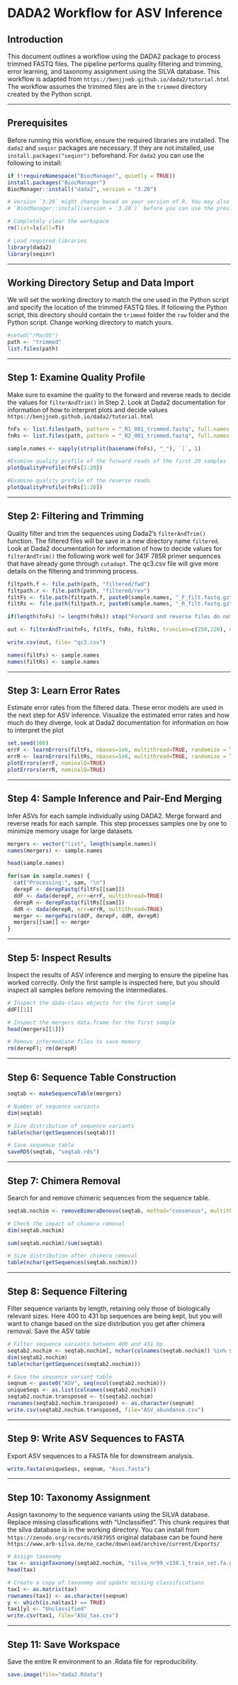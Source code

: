 DADA2 Workflow for ASV Inference
================

## Introduction

This document outlines a workflow using the DADA2 package to process
trimmed FASTQ files. The pipeline performs quality filtering and
trimming, error learning, and taxonomy assignment using the SILVA
database. This workflow is adapted from
`https://benjjneb.github.io/dada2/tutorial.html` The workflow assumes
the trimmed files are in the `trimmed` directory created by the Python
script.

------------------------------------------------------------------------

## Prerequisites

Before running this workflow, ensure the required libraries are
installed. The `dada2` and `seqinr` packages are necessary. If they are
not installed, use `install.packages("seqinr")` beforehand. For `dada2`
you can use the following to install:
``` r
if (!requireNamespace("BiocManager", quietly = TRUE)) 
install.packages("BiocManager") 
BiocManager::install("dada2", version = "3.20")

# Version `3.20` might change based on your version of R. You may also need to update your packages using
# `BiocManager::install(version = '3.20')` before you can use the previous code

```


``` r
# Completely clear the workspace
rm(list=ls(all=T))

# Load required libraries
library(dada2)
library(seqinr)
```

------------------------------------------------------------------------

## Working Directory Setup and Data Import

We will set the working directory to match the one used in the Python
script and specify the location of the trimmed FASTQ files. If following
the Python script, this directory should contain the `trimmed` folder
the `raw` folder and the Python script. Change working directory to
match yours.

``` r
#setwd("/MacOS")
path <- "trimmed"
list.files(path)
```
------------------------------------------------------------------------

## Step 1: Examine Quality Profile

Make sure to examine the quality to the forward and reverse reads to
decide the values for `filterAndTrim()` in Step 2. Look at Dada2
documentation for information of how to interpret plots and decide
values `https://benjjneb.github.io/dada2/tutorial.html`

``` r
fnFs <- list.files(path, pattern = "_R1_001_trimmed.fastq", full.names = TRUE)
fnRs <- list.files(path, pattern = "_R2_001_trimmed.fastq", full.names = TRUE)

sample.names <- sapply(strsplit(basename(fnFs), "_"), `[`, 1)

#Examine quality profile of the forward reads of the first 20 samples
plotQualityProfile(fnFs[1:20])

#Examine quality profile of the reverse reads
plotQualityProfile(fnRs[1:20])
```
------------------------------------------------------------------------

## Step 2: Filtering and Trimming

Quality filter and trim the sequences using Dada2’s `filterAndTrim()`
function. The filtered files will be save in a new directory name
`filtered`. Look at Dada2 documentation for information of how to decide
values for `filterAndTrim()` the following work well for 341F 785R
primer sequences that have already gone through `cutadapt`. The qc3.csv
file will give more details on the filtering and trimming process.

``` r
filtpath.f <- file.path(path, "filtered/fwd")
filtpath.r <- file.path(path, "filtered/rev")
filtFs <- file.path(filtpath.f, paste0(sample.names, "_F_filt.fastq.gz"))
filtRs <- file.path(filtpath.r, paste0(sample.names, "_R_filt.fastq.gz"))

if(length(fnFs) != length(fnRs)) stop("Forward and reverse files do not match.")

out <- filterAndTrim(fnFs, filtFs, fnRs, filtRs, truncLen=c(250,220), maxN=0, maxEE=c(2,6), truncQ=2, rm.phix=T, compress=T, multithread=F)

write.csv(out, file= "qc3.csv")

names(filtFs) <- sample.names
names(filtRs) <- sample.names
```

------------------------------------------------------------------------

## Step 3: Learn Error Rates

Estimate error rates from the filtered data. These error models are used
in the next step for ASV inference. Visualize the estimated error rates
and how much do they diverge, look at Dada2 documentation for
information on how to interpret the plot

``` r
set.seed(100)
errF <- learnErrors(filtFs, nbases=1e6, multithread=TRUE, randomize = TRUE)
errR <- learnErrors(filtRs, nbases=1e6, multithread=TRUE, randomize = TRUE)
plotErrors(errF, nominalQ=TRUE)
plotErrors(errR, nominalQ=TRUE)
```
------------------------------------------------------------------------

## Step 4: Sample Inference and Pair-End Merging

Infer ASVs for each sample individually using DADA2. Merge forward and
reverse reads for each sample. This step processes samples one by one to
minimize memory usage for large datasets.

``` r
mergers <- vector("list", length(sample.names))
names(mergers) <- sample.names

head(sample.names)

for(sam in sample.names) {
  cat("Processing:", sam, "\n")
  derepF <- derepFastq(filtFs[[sam]])
  ddF <- dada(derepF, err=errF, multithread=TRUE)
  derepR <- derepFastq(filtRs[[sam]])
  ddR <- dada(derepR, err=errR, multithread=TRUE)
  merger <- mergePairs(ddF, derepF, ddR, derepR)
  mergers[[sam]] <- merger
}
```
------------------------------------------------------------------------

## Step 5: Inspect Results

Inspect the results of ASV inference and merging to ensure the pipeline
has worked correctly. Only the first sample is inspected here, but you
should inspect all samples before removing the intermediates.

``` r
# Inspect the dada-class objects for the first sample
ddF[[1]]

# Inspect the mergers data.frame for the first sample
head(mergers[[1]])

# Remove intermediate files to save memory
rm(derepF); rm(derepR)
```

------------------------------------------------------------------------

## Step 6: Sequence Table Construction

``` r
seqtab <- makeSequenceTable(mergers)

# Number of sequence variants
dim(seqtab)

# Size distribution of sequence variants
table(nchar(getSequences(seqtab)))

# Save sequence table
saveRDS(seqtab, "seqtab.rds")
```

------------------------------------------------------------------------

## Step 7: Chimera Removal

Search for and remove chimeric sequences from the sequence table.

``` r
seqtab.nochim <- removeBimeraDenovo(seqtab, method="consensus", multithread=TRUE, verbose=TRUE)

# Check the impact of chimera removal
dim(seqtab.nochim)

sum(seqtab.nochim)/sum(seqtab)

# Size distribution after chimera removal
table(nchar(getSequences(seqtab.nochim)))
```
------------------------------------------------------------------------

## Step 8: Sequence Filtering

Filter sequence variants by length, retaining only those of biologically
relevant sizes. Here 400 to 431 bp sequences are being kept, but you
will want to change based on the size distribution you get after chimera
removal. Save the ASV table

``` r
# Filter sequence variants between 400 and 431 bp
seqtab2.nochim <- seqtab.nochim[, nchar(colnames(seqtab.nochim)) %in% seq(400, 431)]
dim(seqtab2.nochim)
table(nchar(getSequences(seqtab2.nochim)))

# Save the sequence variant table
seqnum <- paste0("ASV", seq(ncol(seqtab2.nochim))) 
uniqueSeqs <- as.list(colnames(seqtab2.nochim))   
seqtab2.nochim.transposed <- t(seqtab2.nochim)  
rownames(seqtab2.nochim.transposed) <- as.character(seqnum) 
write.csv(seqtab2.nochim.transposed, file="ASV_abundance.csv") 
```

------------------------------------------------------------------------

## Step 9: Write ASV Sequences to FASTA

Export ASV sequences to a FASTA file for downstream analysis.

``` r
write.fasta(uniqueSeqs, seqnum, "Asvs.fasta")
```

------------------------------------------------------------------------

## Step 10: Taxonomy Assignment

Assign taxonomy to the sequence variants using the SILVA database.
Replace missing classifications with “Unclassified”. This chunk requires
that the silva database is in the working directory. You can install
from `https://zenodo.org/records/4587955` original database can be found
here
`https://www.arb-silva.de/no_cache/download/archive/current/Exports/`

``` r
# Assign taxonomy
tax <- assignTaxonomy(seqtab2.nochim, "silva_nr99_v138.1_train_set.fa.gz", multithread=TRUE, minBoot=60)
head(tax)

# Create a copy of taxonomy and update missing classifications
tax1 <- as.matrix(tax)
rownames(tax1) <- as.character(seqnum)
y <- which(is.na(tax1) == TRUE) 
tax1[y] <- "Unclassified"       
write.csv(tax1, file="ASV_tax.csv") 
```

------------------------------------------------------------------------

## Step 11: Save Workspace

Save the entire R environment to an .Rdata file for reproducibility.

``` r
save.image(file="dada2.Rdata")
```
